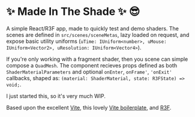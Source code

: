 # :sparkles: Made In The Shade :sparkles:  :sunglasses:

A simple React/R3F app, made to quickly test and demo shaders.  The scenes are defined in `src/scenes/sceneMetas`, lazy loaded on request, and expose basic utility uniforms (`uTime: IUniform<number>, uMouse: IUniform<Vector2>, uResolution: IUniform<Vector4>`).

If you're only working with a fragment shader, then you scene can simple compose a `QuadMesh`. The component recieves props defined as both `ShaderMaterialParameters` and optional `onEnter`, `onFrame'`, `'onExit'` callbacks, shaped as: `(material: ShaderMaterial, state: R3FState) => void;`.

I just started this, so it's very much WIP.

Based upon the excellent [Vite](https://vitejs.dev/), this lovely [Vite boilerplate](https://github.com/TheSwordBreaker/vite-reactts-eslint-prettier), and [R3F](https://github.com/pmndrs/react-three-fiber).
